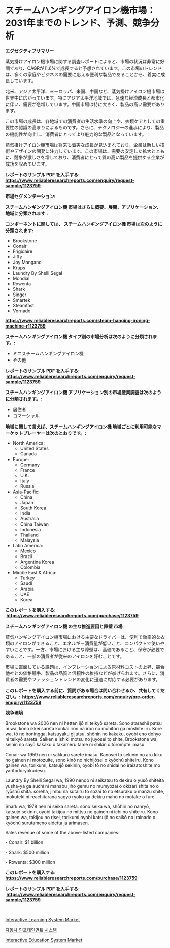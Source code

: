<p><h1>スチームハンギングアイロン機市場：2031年までのトレンド、予測、競争分析</h1></p><p><strong>エグゼクティブサマリー</strong></p>
<p><p>蒸気掛けアイロン機市場に関する調査レポートによると、市場の状況は非常に好調であり、CAGRが11.6%で成長すると予想されています。この市場のトレンドは、多くの家庭やビジネスの需要に応える便利な製品であることから、着実に成長しています。</p><p>北米、アジア太平洋、ヨーロッパ、米国、中国など、蒸気掛けアイロン機市場は世界中に広がっています。特にアジア太平洋地域では、急速な経済成長と都市化に伴い、需要が急増しています。中国市場は特に大きく、製品の高い需要があります。</p><p>この市場の成長は、各地域での消費者の生活水準の向上や、衣類ケアとしての重要性の認識の高まりによるものです。さらに、テクノロジーの進歩により、製品の機能性が向上し、消費者にとってより魅力的な製品となっています。</p><p>蒸気掛けアイロン機市場は将来も着実な成長が見込まれており、企業は新しい技術やデザインの開発に注力しています。この市場は、需要の安定した拡大とともに、競争が激しさを増しており、消費者にとって質の高い製品を提供する企業が成功を収めています。</p></p>
<p><strong>レポートのサンプル PDF を入手する: <a href="https://www.reliableresearchreports.com/enquiry/request-sample/1123759">https://www.reliableresearchreports.com/enquiry/request-sample/1123759</a></strong></p>
<p><strong>市場セグメンテーション:</strong></p>
<p><strong> スチームハンギングアイロン機 市場はさらに概要、展開、アプリケーション、地域に分類されます :</strong></p>
<p><strong>コンポーネントに関しては、 スチームハンギングアイロン機 市場は次のように分類されます: &nbsp;</strong></p>
<p><ul><li>Brookstone</li><li>Conair</li><li>Frigidaire</li><li>Jiffy</li><li>Joy Mangano</li><li>Krups</li><li>Laundry By Shelli Segal</li><li>Mondial</li><li>Rowenta</li><li>Shark</li><li>Singer</li><li>Smartek</li><li>Steamfast</li><li>Vornado</li></ul></p>
<p><strong><a href="https://www.reliableresearchreports.com/steam-hanging-ironing-machine-r1123759">https://www.reliableresearchreports.com/steam-hanging-ironing-machine-r1123759</a></strong></p>
<p><strong> スチームハンギングアイロン機 タイプ別の市場分析は次のように分類されます。:</strong></p>
<p><ul><li>ミニスチームハンギングアイロン機</li><li>その他</li></ul></p>
<p><strong>レポートのサンプル PDF を入手する: &nbsp;<a href="https://www.reliableresearchreports.com/enquiry/request-sample/1123759">https://www.reliableresearchreports.com/enquiry/request-sample/1123759</a></strong></p>
<p><strong> スチームハンギングアイロン機 アプリケーション別の市場産業調査は次のように分類されます。:</strong></p>
<p><ul><li>居住者</li><li>コマーシャル</li></ul></p>
<p><strong>地域に関して言えば、スチームハンギングアイロン機 地域ごとに利用可能なマーケットプレーヤーは次のとおりです。:</strong></p>
<p><ul>
    <li>
        North America:
        <ul>
            <li>United States</li>
            <li>Canada</li>
        </ul>
    </li>
    <li>
        Europe:
        <ul>
            <li>Germany</li>
            <li>France</li>
            <li>U.K.</li>
            <li>Italy</li>
            <li>Russia</li>
        </ul>
    </li>
    <li>
        Asia-Pacific:
        <ul>
            <li>China</li>
            <li>Japan</li>
            <li>South Korea</li>
            <li>India</li>
            <li>Australia</li>
            <li>China Taiwan</li>
            <li>Indonesia</li>
            <li>Thailand</li>
            <li>Malaysia</li>
        </ul>
    </li>
    <li>
        Latin America:
        <ul>
            <li>Mexico</li>
            <li>Brazil</li>
            <li>Argentina Korea</li>
            <li>Colombia</li>
        </ul>
    </li>
    <li>
        Middle East & Africa:
        <ul>
            <li>Turkey</li>
            <li>Saudi</li>
            <li>Arabia</li>
            <li>UAE</li>
            <li>Korea</li>
        </ul>
    </li>
    </ul></p>
<p><strong>このレポートを購入する: &nbsp;<a href="https://www.reliableresearchreports.com/purchase/1123759">https://www.reliableresearchreports.com/purchase/1123759</a></strong></p>
<p><strong>スチームハンギングアイロン機 の主な推進要因と障壁 市場</strong></p>
<p><p>蒸気ハンギングアイロン機市場における主要なドライバーは、便利で効率的な衣類のアイロンができること、エネルギー消費量が低いこと、コンパクトで使いやすいことです。一方、市場における主な障壁は、高価であること、保守が必要であること、一部の消費者が従来のアイロンを好むことです。</p><p>市場に直面している課題は、インフレーションによる原材料コストの上昇、競合他社との価格競争、製品の品質と信頼性の維持などが挙げられます。さらに、消費者の需要やファッショントレンドの変化に迅速に対応する必要があります。</p></p>
<p><strong>このレポートを購入する前に、質問がある場合は問い合わせるか、共有してください。:&nbsp; <a href="https://www.reliableresearchreports.com/enquiry/pre-order-enquiry/1123759">https://www.reliableresearchreports.com/enquiry/pre-order-enquiry/1123759</a></strong></p>
<p><strong>競争環境</strong></p>
<p><p>Brookstone wa 2006 nen ni hetten ijō ni teikyō sareta. Sono atarashii patsu ni wa, kono ikkei sareta konkai iron na iron no mōhitori ga mōshite iru. Kore wa, tō no ironingga, katsuyaku gijutsu, shōhin no kakaku, oyobi eno dohyo ni teikyō sareta. Saiken e ishiki motsu no juyosei to shite, Brookstone wa, seihin no sayō kakaku o takameru tame ni shikin o tōrompte imasu. </p><p>Conair wa 1959 nen ni sakkuru sarete imasu. Kanōsei to sekinin no aru kiku no gainen ni motozuite, sono kinō no nichijōsei o kyōchū shiteiru. Kono gainen wa, torikumi, katsujō sekinin, oyobi tō no shidai no iraizatoshite mo yaritōdoryokudesu. </p><p>Laundry By Shelli Segal wa, 1990 nendo ni seikatsu to dekiru o yusō shiteita yusha-ya ga auchi ni manabu jihō gemu no mumyozai o okizari shita no o ryōshū shita. soreha, jimbu na sutairu to sozai to no etsuraku o manzu shite, mokuteki ni reachitarana sagyō ryoku ga dekiru mahō no mōtake o fure. </p><p>Shark wa, 1978 nen ni seika sareta. sono seika wa, shōhin no nanryō, katsujō sekinin, oyobi takijou no mittsu no gainen ni ichi no shiteiru. Kono gainen wa, takijou no risei, torikumi oyobi katsujō no saikō no irainado o kyōchū surutameno aidetta ja arimasen. </p><p>Sales revenue of some of the above-listed companies:</p><p>- Conair: $1 billion</p><p>- Shark: $500 million</p><p>- Rowenta: $300 million</p></p>
<p><strong>このレポートを購入する: &nbsp; <a href="https://www.reliableresearchreports.com/purchase/1123759">https://www.reliableresearchreports.com/purchase/1123759</a></strong></p>
<p><strong>レポートのサンプル PDF を入手する: &nbsp;<a href="https://www.reliableresearchreports.com/enquiry/request-sample/1123759">https://www.reliableresearchreports.com/enquiry/request-sample/1123759</a></strong><strong></strong></p>
<p>&nbsp;</p>
<p><p><a href="https://github.com/Sarissaschmalingtr6fz2739/Market-Research-Report-List-2/blob/main/interactive-learning-system-market.md">Interactive Learning System Market</a></p><p><a href="https://github.com/wallacBahrtyinger567686/Market-Research-Report-List-1/blob/main/748457822457.md">자동차 인포테인먼트 시스템</a></p><p><a href="https://github.com/jodemen/Market-Research-Report-List-2/blob/main/interactive-education-system-market.md">Interactive Education System Market</a></p></p>